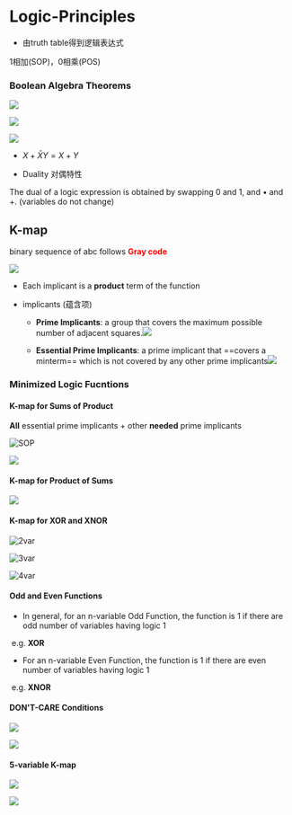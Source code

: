 # Logic-Principles

- 由truth table得到逻辑表达式

1相加(SOP)，0相乘(POS)

### Boolean Algebra Theorems

![](img/class3/boolean_theorems_1.png)

![](img/class3/boolean_theorems_2.png)

![](img/class3/boolean_theorems_3.png)



- $X + \bar{X} Y = X + Y$

- Duality 对偶特性

The dual of a logic expression is obtained by swapping 0 and 1, and • and +. (variables do not change)

## K-map

binary sequence of  abc follows <font color='red'>**Gray code**</font>

![](img/class3/kmap_rule.png)

- Each implicant is a **product** term of the function

- implicants (蕴含项)

  - **Prime Implicants**: a group that covers the maximum possible number of adjacent squares.![](img/class3/kmap_prime_implicant.png)

  - **Essential Prime Implicants**: a prime implicant that ==covers a minterm== which is not covered by any other prime implicants![](img/class3/kmap_essential_prime_implicant.png)

### Minimized Logic Fucntions

#### K-map for Sums of Product

**All** essential prime implicants + other **needed** prime implicants

![SOP](img/class3/kmap_SOP.png)

![](img/class3/kmap_4variables.png)



#### K-map for Product of Sums

![](img/class3/kmap_POS.png)

#### K-map for XOR and XNOR

![2var](img/class3/kmap_xor_xnor_2.png)

![3var](img/class3/kmap_xor_xnor_3.png)

![4var](img/class3/kmap_xor_xnor_4.png)



#### Odd and Even Functions

- In general, for an n-variable Odd Function, the function is 1 if there are odd number of variables having logic 1

​	e.g. **XOR**

- For an n-variable Even Function, the function is 1 if there are even number of variables having logic 1

​	e.g. **XNOR**

#### DON'T-CARE Conditions

![](img/class3/kmap_not_care.png)

![](img/class3/kmap_not_care_eg.png)

#### 5-variable K-map

![](img/class3/kmap_5variables_1.png)

![](img/class3/kmap_5variables_2.png)





 
